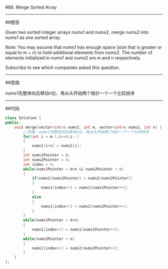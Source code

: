 #88. Merge Sorted Array

------

##题目

Given two sorted integer arrays nums1 and nums2, merge nums2 into nums1 as one sorted array.

Note:
You may assume that nums1 has enough space (size that is greater or equal to m + n) to hold additional elements from nums2. The number of elements initialized in nums1 and nums2 are m and n respectively.

Subscribe to see which companies asked this question.

------

##思路

nums1先整体向后移动n位，再从头开始两个指针一个一个比较排序

------

##代码

```cpp
class Solution {
public:
    void merge(vector<int>& nums1, int m, vector<int>& nums2, int n) {
        //思路：nums1先整体向后移动n位，再从头开始两个指针一个一个比较排序
        for(int i = m-1;i>=0;i--)
        {
            nums1[i+n] = nums1[i];
        }
        int nums1Pointer = n;
        int nums2Pointer = 0;
        int index = 0;
        while(nums1Pointer < m+n && nums2Pointer < n)
        {
            if(nums1[nums1Pointer] < nums2[nums2Pointer])
            {
                nums1[index++] = nums1[nums1Pointer++];
            }
            else
            {
                nums1[index++] = nums2[nums2Pointer++];
            }
        }
        while(nums1Pointer < m+n)
        {
            nums1[index++] = nums1[nums1Pointer++];
        }
        while(nums2Pointer < n)
        {
            nums1[index++] = nums2[nums2Pointer++];
        }
    }
};
```